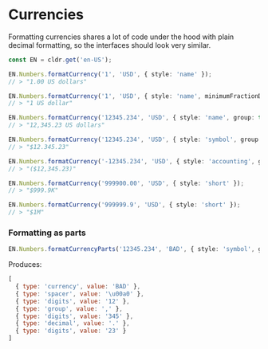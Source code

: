 # Currencies

Formatting currencies shares a lot of code under the hood with plain decimal formatting, so the interfaces should look very similar.

```typescript
const EN = cldr.get('en-US');

EN.Numbers.formatCurrency('1', 'USD', { style: 'name' });
// > "1.00 US dollars"

EN.Numbers.formatCurrency('1', 'USD', { style: 'name', minimumFractionDigits: 0 });
// > "1 US dollar"

EN.Numbers.formatCurrency('12345.234', 'USD', { style: 'name', group: true });
// > "12,345.23 US dollars"

EN.Numbers.formatCurrency('12345.234', 'USD', { style: 'symbol', group: true });
// > "$12.345.23"

EN.Numbers.formatCurrency('-12345.234', 'USD', { style: 'accounting', group: true });
// > "($12,345.23)"

EN.Numbers.formatCurrency('999900.00', 'USD', { style: 'short' });
// > "$999.9K"

EN.Numbers.formatCurrency('999999.9', 'USD', { style: 'short' });
// > "$1M"
```

### Formatting as parts

```typescript
EN.Numbers.formatCurrencyParts('12345.234', 'BAD', { style: 'symbol', group: true });
```
Produces:
```javascript
[
  { type: 'currency', value: 'BAD' },
  { type: 'spacer', value: '\u00a0' },
  { type: 'digits', value: '12' },
  { type: 'group', value: ',' },
  { type: 'digits', value: '345' },
  { type: 'decimal', value: '.' },
  { type: 'digits', value: '23' }
]
```
